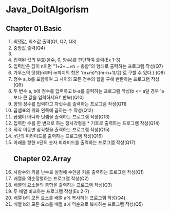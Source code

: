 # Java_DoitAlgorism

<h2>Chapter 01.Basic</h2>
<ol>
  <li>최댓값, 최소값 출력(Q1, Q2, Q3)</li>
  <li>중앙값 출력(Q4)<li>
  <li>입력된 값의 부호(음수, 0, 양수)를 판단하여 출력(Ex 1-3)</li>
  <li> 입력받은 값이 n이면 "1+2+...+n = 총합"의 형태로 출력하는 프로그램 작성(Q7)</li>
  <li>가우스의 덧셈(n부터 m까지의 합은 '(n+m)*((m-n+1)/2)'로 구할 수 있다.) (Q8)</li>
  <li>정수 a, b를 포함하여 그 사이의 모든 정수의 합을 구해 반환하는 프로그램 작성(Q9)</li>
  <li>두 변수 a, b에 정수를 입력하고 b-a를 출력하는 프로그램 작성(b <= a일 경우  'a보다 큰 값을 입력하세요!' 반복)(Q10)</li>
  <li>양의 정수를 입력하고 자릿수를 출력하는 프로그램 작성(Q11)</li>
  <li>곱셈표의 위와 왼쪽에 곱하는 수 작성(Q12)</li>
  <li>곱셈이 아니라 덧셈을 출력하는 프로그램 작성(Q13)</li>
  <li>입력한 수를 한 변으로 하는 정사각형을 * 기호로 출력하는 프로그램 작성(Q14)</li> 
  <li>직각 이등변 삼각형을 출력하는 프로그램 작성(Q15)</li>
  <li>n단의 피라미드를 출력하는 프로그램 작성(Q16)</li>
  <li>아래를 향한 n단의 숫자 피라미드를 출력하는 프로그램 작성(Q17)</li>
  <h2>Chapter 02.Array</h2>
  <li>사람수와 키를 난수로 설정해 수만큼 키를 출력하는 프로그램 작성(Q1)</li>
  <li>배열을 역순정렬하는 프로그램 작성(Q2)</li>
  <li>배열의 요소들의 총합을 출력하는 프로그램 작성(Q3)</li>
  <li>두 배열 비교하는 프로그램 작성(Ex 2-7)</li>
  <li>배열 b의 모든 요소를 배열 a에 복사하는 프로그램 작성(Q4)</li>
  <li>배열 b의 모든 요소를 배열  a에 역순으로 복사하는 프로그램 작성(Q5)</li>
